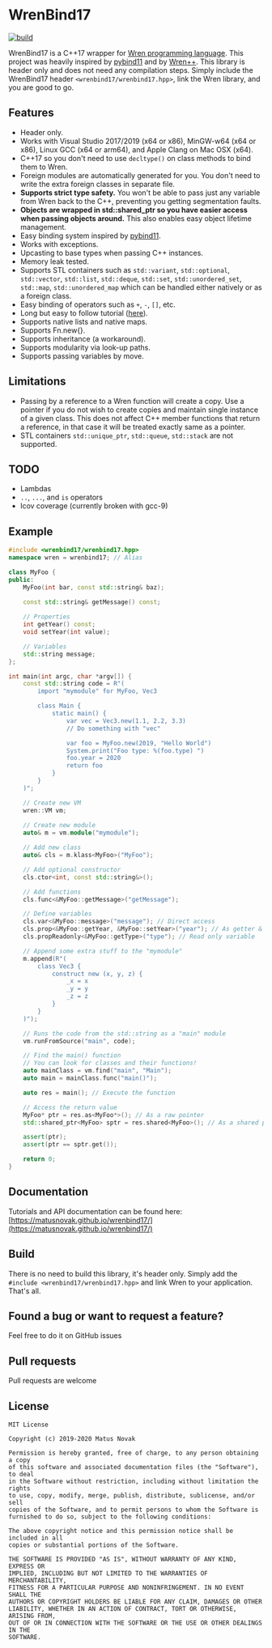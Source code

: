 # WrenBind17

[![build](https://github.com/matusnovak/wrenbind17/workflows/build/badge.svg?branch=master)](https://github.com/matusnovak/wrenbind17/actions)

WrenBind17 is a C++17 wrapper for [Wren programming language](http://wren.io/). This project was heavily inspired by [pybind11](https://github.com/pybind/pybind11) and by [Wren++](https://github.com/Nelarius/wrenpp). This library is header only and does not need any compilation steps. Simply include the WrenBind17 header `<wrenbind17/wrenbind17.hpp>`, link the Wren library, and you are good to go.

## Features

* Header only.
* Works with Visual Studio 2017/2019 (x64 or x86), MinGW-w64 (x64 or x86), Linux GCC (x64 or arm64), and Apple Clang on Mac OSX (x64).
* C++17 so you don't need to use `decltype()` on class methods to bind them to Wren.
* Foreign modules are automatically generated for you. You don't need to write the extra foreign classes in separate file.
* **Supports strict type safety.** You won't be able to pass just any variable from Wren back to the C++, preventing you getting segmentation faults.
* **Objects are wrapped in std::shared_ptr so you have easier access when passing objects around.** This also enables easy object lifetime management.
* Easy binding system inspired by [pybind11](https://github.com/pybind/pybind11).
* Works with exceptions.
* Upcasting to base types when passing C++ instances.
* Memory leak tested.
* Supports STL containers such as `std::variant`, `std::optional`, `std::vector`, `std::list`, `std::deque`, `std::set`, `std::unordered_set`, `std::map`, `std::unordered_map` which can be handled either natively or as a foreign class.
* Easy binding of operators such as `+`, `-`, `[]`, etc.
* Long but easy to follow tutorial ([here](https://matusnovak.github.io/wrenbind17/tutorial/)).
* Supports native lists and native maps.
* Supports Fn.new{}.
* Supports inheritance (a workaround).
* Supports modularity via look-up paths.
* Supports passing variables by move.

## Limitations

* Passing by a reference to a Wren function will create a copy. Use a pointer if you do not wish to create copies and maintain single instance of a given class. This does not affect C++ member functions that return a reference, in that case it will be treated exactly same as a pointer.
* STL containers `std::unique_ptr`, `std::queue`, `std::stack` are not supported.

## TODO

* Lambdas
* `..`, `...`, and `is` operators
* lcov coverage (currently broken with gcc-9)

## Example

```cpp
#include <wrenbind17/wrenbind17.hpp>
namespace wren = wrenbind17; // Alias

class MyFoo {
public:
    MyFoo(int bar, const std::string& baz);
    
    const std::string& getMessage() const;

    // Properties
    int getYear() const;
    void setYear(int value);

    // Variables
    std::string message;
};

int main(int argc, char *argv[]) {
    const std::string code = R"(
        import "mymodule" for MyFoo, Vec3

        class Main {
            static main() {
                var vec = Vec3.new(1.1, 2.2, 3.3)
                // Do something with "vec"

                var foo = MyFoo.new(2019, "Hello World")
                System.print("Foo type: %(foo.type) ")
                foo.year = 2020
                return foo
            }
        }
    )";

    // Create new VM
    wren::VM vm;
    
    // Create new module
    auto& m = vm.module("mymodule");

    // Add new class
    auto& cls = m.klass<MyFoo>("MyFoo");

    // Add optional constructor
    cls.ctor<int, const std::string&>();

    // Add functions
    cls.func<&MyFoo::getMessage>("getMessage");

    // Define variables
    cls.var<&MyFoo::message>("message"); // Direct access
    cls.prop<&MyFoo::getYear, &MyFoo::setYear>("year"); // As getter & getter
    cls.propReadonly<&MyFoo::getType>("type"); // Read only variable

    // Append some extra stuff to the "mymodule"
    m.append(R"(
        class Vec3 {
            construct new (x, y, z) {
                _x = x
                _y = y
                _z = z
            }
        }
    )");

    // Runs the code from the std::string as a "main" module
    vm.runFromSource("main", code);

    // Find the main() function
    // You can look for classes and their functions!
    auto mainClass = vm.find("main", "Main");
    auto main = mainClass.func("main()");

    auto res = main(); // Execute the function

    // Access the return value
    MyFoo* ptr = res.as<MyFoo*>(); // As a raw pointer
    std::shared_ptr<MyFoo> sptr = res.shared<MyFoo>(); // As a shared ptr

    assert(ptr);
    assert(ptr == sptr.get());

    return 0;
}
```

## Documentation

Tutorials and API documentation can be found here: [https://matusnovak.github.io/wrenbind17/](https://matusnovak.github.io/wrenbind17/)

## Build

There is no need to build this library, it's header only. Simply add the `#include <wrenbind17/wrenbind17.hpp>` and link Wren to your application. That's all.

## Found a bug or want to request a feature?

Feel free to do it on GitHub issues

## Pull requests

Pull requests are welcome

## License

```
MIT License

Copyright (c) 2019-2020 Matus Novak

Permission is hereby granted, free of charge, to any person obtaining a copy
of this software and associated documentation files (the "Software"), to deal
in the Software without restriction, including without limitation the rights
to use, copy, modify, merge, publish, distribute, sublicense, and/or sell
copies of the Software, and to permit persons to whom the Software is
furnished to do so, subject to the following conditions:

The above copyright notice and this permission notice shall be included in all
copies or substantial portions of the Software.

THE SOFTWARE IS PROVIDED "AS IS", WITHOUT WARRANTY OF ANY KIND, EXPRESS OR
IMPLIED, INCLUDING BUT NOT LIMITED TO THE WARRANTIES OF MERCHANTABILITY,
FITNESS FOR A PARTICULAR PURPOSE AND NONINFRINGEMENT. IN NO EVENT SHALL THE
AUTHORS OR COPYRIGHT HOLDERS BE LIABLE FOR ANY CLAIM, DAMAGES OR OTHER
LIABILITY, WHETHER IN AN ACTION OF CONTRACT, TORT OR OTHERWISE, ARISING FROM,
OUT OF OR IN CONNECTION WITH THE SOFTWARE OR THE USE OR OTHER DEALINGS IN THE
SOFTWARE.
```

